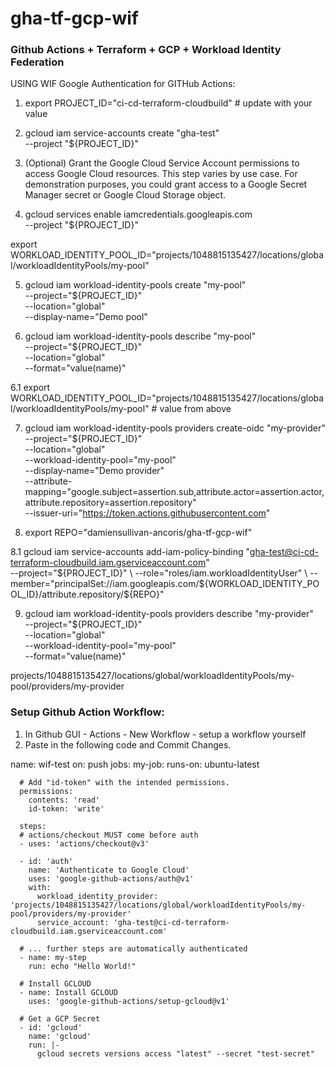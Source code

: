 # gha-tf-gcp-wif

### Github Actions + Terraform + GCP + Workload Identity Federation 

USING WIF Google Authentication for GITHub Actions:

1.	export PROJECT_ID="ci-cd-terraform-cloudbuild" # update with your value

2.	gcloud iam service-accounts create "gha-test" \
  --project "${PROJECT_ID}"

3. (Optional) Grant the Google Cloud Service Account permissions to access Google Cloud resources. This step varies by use case. For demonstration purposes, you could grant access to a Google Secret Manager secret or Google Cloud Storage object.

4. gcloud services enable iamcredentials.googleapis.com \
  --project "${PROJECT_ID}"

export WORKLOAD_IDENTITY_POOL_ID="projects/1048815135427/locations/global/workloadIdentityPools/my-pool"

5. gcloud iam workload-identity-pools create "my-pool" \
  --project="${PROJECT_ID}" \
  --location="global" \
  --display-name="Demo pool"

6. gcloud iam workload-identity-pools describe "my-pool" \
  --project="${PROJECT_ID}" \
  --location="global" \
  --format="value(name)"

6.1 export WORKLOAD_IDENTITY_POOL_ID="projects/1048815135427/locations/global/workloadIdentityPools/my-pool" # value from above

7. gcloud iam workload-identity-pools providers create-oidc "my-provider" \
  --project="${PROJECT_ID}" \
  --location="global" \
  --workload-identity-pool="my-pool" \
  --display-name="Demo provider" \
  --attribute-mapping="google.subject=assertion.sub,attribute.actor=assertion.actor,attribute.repository=assertion.repository" \
  --issuer-uri="https://token.actions.githubusercontent.com"

8. export REPO="damiensullivan-ancoris/gha-tf-gcp-wif" 

8.1 gcloud iam service-accounts add-iam-policy-binding "gha-test@ci-cd-terraform-cloudbuild.iam.gserviceaccount.com" \
  --project="${PROJECT_ID}" \
  --role="roles/iam.workloadIdentityUser" \
  --member="principalSet://iam.googleapis.com/${WORKLOAD_IDENTITY_POOL_ID}/attribute.repository/${REPO}"

9. gcloud iam workload-identity-pools providers describe "my-provider" \
  --project="${PROJECT_ID}" \
  --location="global" \
  --workload-identity-pool="my-pool" \
  --format="value(name)"

projects/1048815135427/locations/global/workloadIdentityPools/my-pool/providers/my-provider

### Setup Github Action Workflow: 
1. In Github GUI - Actions - New Workflow - setup a workflow yourself
2. Paste in the following code and Commit Changes.

   
  name: wif-test
  on: push
  jobs:
    my-job: 
      runs-on: ubuntu-latest
      
      # Add "id-token" with the intended permissions.
      permissions:
        contents: 'read'
        id-token: 'write'
  
      steps:
      # actions/checkout MUST come before auth
      - uses: 'actions/checkout@v3'
  
      - id: 'auth'
        name: 'Authenticate to Google Cloud'
        uses: 'google-github-actions/auth@v1'
        with:
          workload_identity_provider: 'projects/1048815135427/locations/global/workloadIdentityPools/my-pool/providers/my-provider'
          service_account: 'gha-test@ci-cd-terraform-cloudbuild.iam.gserviceaccount.com'
  
      # ... further steps are automatically authenticated
      - name: my-step
        run: echo "Hello World!"
        
      # Install GCLOUD
      - name: Install GCLOUD
        uses: 'google-github-actions/setup-gcloud@v1'
        
      # Get a GCP Secret
      - id: 'gcloud'
        name: 'gcloud'
        run: |-
          gcloud secrets versions access "latest" --secret "test-secret"
